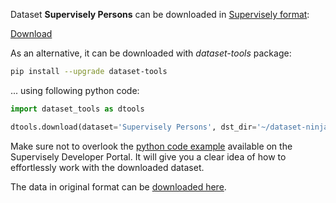 Dataset **Supervisely Persons** can be downloaded in [Supervisely format](https://developer.supervisely.com/api-references/supervisely-annotation-json-format):

 [Download](https://assets.supervisely.com/remote/eyJsaW5rIjogImZzOi8vYXNzZXRzLzIyODdfU3VwZXJ2aXNlbHkgUGVyc29ucy9zdXBlcnZpc2VseS1wZXJzb25zLURhdGFzZXROaW5qYS50YXIiLCAic2lnIjogIkN1TTRMNy9Fb1Zva2ROTVhpV3JrYkRMTWlZRGV5T2pQZ0ltM0liWHNZc3c9In0=)

As an alternative, it can be downloaded with *dataset-tools* package:
``` bash
pip install --upgrade dataset-tools
```

... using following python code:
``` python
import dataset_tools as dtools

dtools.download(dataset='Supervisely Persons', dst_dir='~/dataset-ninja/')
```
Make sure not to overlook the [python code example](https://developer.supervisely.com/getting-started/python-sdk-tutorials/iterate-over-a-local-project) available on the Supervisely Developer Portal. It will give you a clear idea of how to effortlessly work with the downloaded dataset.

The data in original format can be [downloaded here](https://cloud.enterprise.deepsystems.io/s/TK2z5TLYoAPl1w6/download).